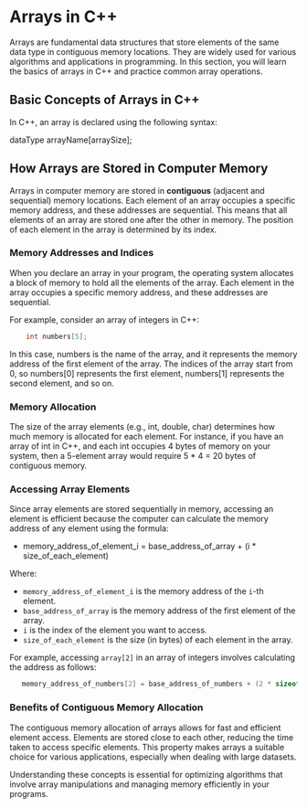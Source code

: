 # Arrays in C++

Arrays are fundamental data structures that store elements of the same data type in contiguous memory locations. They are widely used for various algorithms and applications in programming. In this section, you will learn the basics of arrays in C++ and practice common array operations.

## Basic Concepts of Arrays in C++

In C++, an array is declared using the following syntax:

dataType arrayName[arraySize];

## How Arrays are Stored in Computer Memory
Arrays in computer memory are stored in **contiguous** (adjacent and sequential) memory locations. Each element of an array occupies a specific memory address, and these addresses are sequential. This means that all elements of an array are stored one after the other in memory. The position of each element in the array is determined by its index.

### Memory Addresses and Indices
When you declare an array in your program, the operating system allocates a block of memory to hold all the elements of the array. Each element in the array occupies a specific memory address, and these addresses are sequential.

For example, consider an array of integers in C++:
```cpp
    int numbers[5];
```
In this case, numbers is the name of the array, and it represents the memory address of the first element of the array. The indices of the array start from 0, so numbers[0] represents the first element, numbers[1] represents the second element, and so on.

### Memory Allocation
The size of the array elements (e.g., int, double, char) determines how much memory is allocated for each element. For instance, if you have an array of int in C++, and each int occupies 4 bytes of memory on your system, then a 5-element array would require 5 * 4 = 20 bytes of contiguous memory.

### Accessing Array Elements
Since array elements are stored sequentially in memory, accessing an element is efficient because the computer can calculate the memory address of any element using the formula:

 - memory_address_of_element_i = base_address_of_array + (i * size_of_each_element)


Where:
- `memory_address_of_element_i` is the memory address of the `i`-th element.
- `base_address_of_array` is the memory address of the first element of the array.
- `i` is the index of the element you want to access.
- `size_of_each_element` is the size (in bytes) of each element in the array.

For example, accessing `array[2]` in an array of integers involves calculating the address as follows:

 ```c
    memory_address_of_numbers[2] = base_address_of_numbers + (2 * sizeof(int))
 ```


### Benefits of Contiguous Memory Allocation

The contiguous memory allocation of arrays allows for fast and efficient element access. Elements are stored close to each other, reducing the time taken to access specific elements. This property makes arrays a suitable choice for various applications, especially when dealing with large datasets.

Understanding these concepts is essential for optimizing algorithms that involve array manipulations and managing memory efficiently in your programs.

